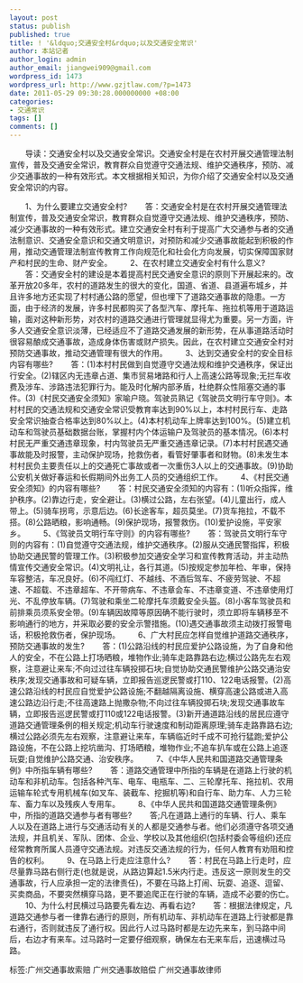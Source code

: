 ```yaml
---
layout: post
status: publish
published: true
title: ! '&ldquo;交通安全村&rdquo;以及交通安全常识'
author: 本站记者
author_login: admin
author_email: jiangwei909@gmail.com
wordpress_id: 1473
wordpress_url: http://www.gzjtlaw.com/?p=1473
date: 2011-05-29 09:30:28.000000000 +08:00
categories:
- 交通常识
tags: []
comments: []
---
```

　　导读：交通安全村以及交通安全常识。交通安全村是在农村开展交通管理法制宣传，普及交通安全常识，教育群众自觉遵守交通法规、维护交通秩序，预防、减少交通事故的一种有效形式。本文根据相关知识，为你介绍了交通安全村以及交通安全常识的内容。　　1、为什么要建立交通安全村?　　答：交通安全村是在农村开展交通管理法制宣传，普及交通安全常识，教育群众自觉遵守交通法规、维护交通秩序，预防、减少交通事故的一种有效形式。建立交通安全村有利于提高广大交通参与者的交通法制意识、交通安全意识和交通文明意识，对预防和减少交通事故能起到积极的作用，推动交通管理法制宣传教育工作向规范化和社会化方向发展，切实保障国家财产和村民的生命、财产安全。　　2、在农村建立交通安全村有什么意义?　　答：交通安全村的建设是本着提高村民交通安全意识的原则下开展起来的。改革开放20多年，农村的道路发生的很大的变化，国道、省道、县道遍布城乡，并且许多地方还实现了村村通公路的愿望，但也埋下了道路交通事故的隐患。一方面，由于经济的发展，许多村民都购买了各型汽车、摩托车、拖拉机等用于道路运输，面对这种新形势，对农村的道路交通进行管理就显得尤为重要。另一方面，许多人交通安全意识淡薄，已经适应不了道路交通发展的新形势，在从事道路活动时很容易酿成交通事故，造成身体伤害或财产损失。因此，在农村建立交通安全村对预防交通事故，推动交通管理有很大的作用。　　3、达到交通安全村的安全目标内容有哪些?　　答：(1)本村村民做到自觉遵守交通法规和维护交通秩序，保证出行安全。(2)辖区内无违章占道、集市贸易堵路和行人上高速公路等现象;无拦车收费及涉车、涉路违法犯罪行为。能及时化解内部矛盾，杜绝群众性阻塞交通的事件。(3)《村民交通安全须知》家喻户晓。驾驶员熟记《驾驶员文明行车守则》。本村村民的交通法规和交通安全常识受教育率达到90%以上，本村村民行车、走路安全常识抽查合格率达到80%以上。(4)本村机动车上牌率达到100%。(5)建立机动车和驾驶员基础数据台账，掌握村内个体运输户及驾驶员的基本情况。(6)本村村民无严重交通违章现象，村内驾驶员无严重交通违章记录。(7)本村村民遇交通事故能及时报警，主动保护现场，抢救伤者，看管好肇事者和财物。(8)未发生本村村民负主要责任以上的交通死亡事故或者一次重伤3人以上的交通事故。(9)协助公安机关做好春运和长假期间外出务工人员的交通组织工作。　　4、《村民交通安全须知》的内容有哪些?　　答：村民交通安全须知的内容有：(1)听众指挥，维护秩序。(2)靠边行走，安全避让。(3)横过公路，左右张望。(4)儿童出行，成人带上。(5)骑车拐弯，示意后边。(6)长途客车，超员莫坐。(7)货车拖拉，不载不搭。(8)公路晒粮，影响通畅。(9)保护现场，报警救伤。(10)爱护设施，平安家乡。　　5、《驾驶员文明行车守则》的内容有哪些?　　答：驾驶员文明行车守则的内容有：(1)自觉遵守交通法规，维护交通秩序。(2)服从交通民警指挥，积极协助交通民警的管理工作。(3)积极参加交通安全学习和宣传教育活动，并主动热情宣传交通安全常识。(4)文明礼让，各行其道。(5)按规定参加年检、年审，保持车容整洁，车况良好。(6)不闯红灯、不越线、不酒后驾车、不疲劳驾驶、不超速、不超载、不违章超车、不开带病车、不违章会车、不违章变道、不违章使用灯光、不乱停放车辆。(7)驾驶和乘坐二轮摩托车须戴安全头盔。(8)小客车驾驶员和前排乘员须系安全带。(9)车辆因故障等原因确不能行驶时，须立即将车辆移至不影响通行的地方，并采取必要的安全示警措施。(10)遇交通事故须主动拨打报警电话，积极抢救伤者，保护现场。　　6、广大村民应怎样自觉维护道路交通秩序，预防交通事故的发生?　　答：(1)公路沿线的村民应爱护公路设施，为了自身和他人的安全，不在公路上打场晒粮，堆物作业;骑车走路靠路右边;横过公路先左右观察，注意避让来车;不向过过往车辆投掷石块;自觉协助交通民警维护公路交通治安秩序;发现交通事故和可疑车辆，立即报告巡逻民警或打110、122电话报警。(2)高速公路沿线的村民应自觉爱护公路设施;不翻越隔离设施、横穿高速公路或进入高速公路边沿行走;不往高速路上抛撒杂物;不向过往车辆投掷石块;发现交通事故车辆，立即报告巡逻民警或打110或122电话报警。(3)新开通道路沿线的居民应遵守道路交通管理条例的相关规定;机动车行驶速度和制动距离原理;骑车走路靠路右边;横过公路必须先左右观察，注意避让来车，车辆临近时千成不可抢行猛跑;爱护公路设施，不在公路上挖坑凿沟、打场晒粮，堆物作业;不追车扒车或在公路上追逐玩耍;自觉维护公路交通、治安秩序。　　7、《中华人民共和国道路交通管理条例》中所指车辆有哪些?　　答：道路交通管理中所指的车辆是在道路上行驶的机动车和非机动车。包括各种汽车、电车、电瓶车、二、三轮摩托车、拖拉机、农用运输车轮式专用机械车(如叉车、装截车、挖掘机等)和自行车、助力车、人力三轮车、畜力车以及残疾人专用车。　　8、《中华人民共和国道路交通管理条例》中，所指的道路交通参与者有哪些?　　答;凡在道路上通行的车辆、行人、乘车人以及在道路上进行与交通活动有关的人都是交通参与者。他们必须遵守各项交通法规，并且机关、军队、团体、企业、学校以及其他组织(包括村委会等组织)还应经常教育所属人员遵守交通法规。对违反交通法规的行为，任何人教育有劝阻和控告的权利。　　9、在马路上行走应注意什么?　　答：村民在马路上行走时，应尽量靠马路右侧行走(也就是说，从路边算起1.5米内行走。违反这一原则发生的交通事故，行人应承担一定的法律责任)，不要在马路上打闹、玩耍、追逐、逗留、买卖商品，不要突然横穿马路，更不要追爬正在行驶的车辆，造成不必要的伤亡。　　10、为什么村民横过马路要先看左边、再看右边?　　答：根据法律规定，凡道路交通参与者一律靠右通行的原则，所有机动车、非机动车在道路上行驶都是靠右通行，否则就违反了通行权。因此行人过马路时都是左边先来车，到马路中间后，右边才有来车。过马路时一定要仔细观察，确保左右无来车后，迅速横过马路。标签:广州交通事故索赔 广州交通事故赔偿 广州交通事故律师
